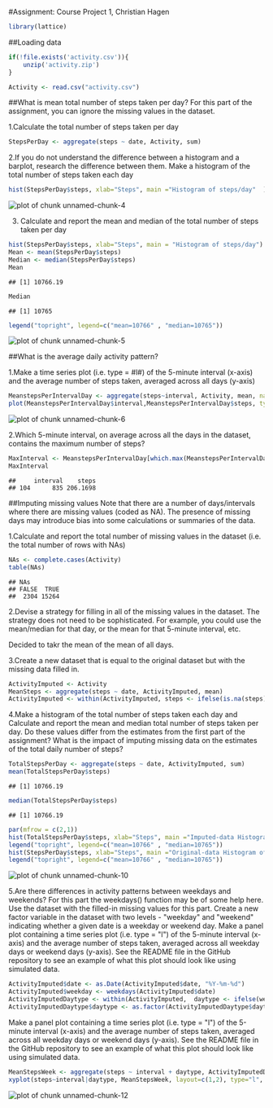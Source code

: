 
#Assignment: Course Project 1, Christian Hagen



```r
library(lattice)
```

##Loading data


```r
if(!file.exists('activity.csv')){
    unzip('activity.zip')
}

Activity <- read.csv("activity.csv")
```

##What is mean total number of steps taken per day?
For this part of the assignment, you can ignore the missing values in the dataset.

1.Calculate the total number of steps taken per day

```r
StepsPerDay <- aggregate(steps ~ date, Activity, sum)
```

2.If you do not understand the difference between a histogram and a barplot, research the difference between them. 
Make a histogram of the total number of steps taken each day


```r
hist(StepsPerDay$steps, xlab="Steps", main ="Histogram of steps/day"  )
```

![plot of chunk unnamed-chunk-4](figure/unnamed-chunk-4-1.png)

3. Calculate and report the mean and median of the total number of steps taken per day


```r
hist(StepsPerDay$steps, xlab="Steps", main = "Histogram of steps/day")
Mean <- mean(StepsPerDay$steps)
Median <- median(StepsPerDay$steps)
Mean
```

```
## [1] 10766.19
```

```r
Median
```

```
## [1] 10765
```

```r
legend("topright", legend=c("mean=10766" , "median=10765"))
```

![plot of chunk unnamed-chunk-5](figure/unnamed-chunk-5-1.png)

##What is the average daily activity pattern?

1.Make a time series plot (i.e. type = #l#) of the 5-minute interval (x-axis) and the average number of steps taken, 
averaged across all days (y-axis)


```r
MeanstepsPerIntervalDay <- aggregate(steps~interval, Activity, mean, na.rm=TRUE)
plot(MeanstepsPerIntervalDay$interval,MeanstepsPerIntervalDay$steps, type = "l", xlab = "Interval", ylab = "Mean steps")
```

![plot of chunk unnamed-chunk-6](figure/unnamed-chunk-6-1.png)


2.Which 5-minute interval, on average across all the days in the dataset, contains the maximum number of steps?

```r
MaxInterval <- MeanstepsPerIntervalDay[which.max(MeanstepsPerIntervalDay$steps)  , ]
MaxInterval               
```

```
##     interval    steps
## 104      835 206.1698
```

##Imputing missing values
Note that there are a number of days/intervals where there are missing values (coded as NA). The presence of missing days may introduce bias
into some calculations or summaries of the data.

1.Calculate and report the total number of missing values in the dataset (i.e. the total number of rows with NAs)

```r
NAs <- complete.cases(Activity)
table(NAs)
```

```
## NAs
## FALSE  TRUE 
##  2304 15264
```

2.Devise a strategy for filling in all of the missing values in the dataset. The strategy does not need to be sophisticated. 
For example, you could use the mean/median for that day, or the mean for that 5-minute interval, etc.

Decided to takr the mean of the mean of all days.

3.Create a new dataset that is equal to the original dataset but with the missing data filled in.


```r
ActivityImputed <- Activity
MeanSteps <- aggregate(steps ~ date, ActivityImputed, mean)
ActivityImputed <- within(ActivityImputed, steps <- ifelse(is.na(steps), mean(MeanSteps$steps),  ActivityImputed$steps ))
```

4.Make a histogram of the total number of steps taken each day and Calculate and report the mean and median total number of steps taken per day.
Do these values differ from the estimates from the first part of the assignment? What is the impact of imputing missing data on the estimates of the total daily number of steps?


```r
TotalStepsPerDay <- aggregate(steps ~ date, ActivityImputed, sum)
mean(TotalStepsPerDay$steps)
```

```
## [1] 10766.19
```

```r
median(TotalStepsPerDay$steps)
```

```
## [1] 10766.19
```

```r
par(mfrow = c(2,1))
hist(TotalStepsPerDay$steps, xlab="Steps", main ="Imputed-data Histogram of steps/day"  )
legend("topright", legend=c("mean=10766" , "median=10765"))
hist(StepsPerDay$steps, xlab="Steps", main ="Original-data Histogram of steps/day"  )
legend("topright", legend=c("mean=10766" , "median=10765"))
```

![plot of chunk unnamed-chunk-10](figure/unnamed-chunk-10-1.png)

5.Are there differences in activity patterns between weekdays and weekends?
For this part the weekdays() function may be of some help here. Use the dataset with the filled-in missing values for this part.
Create a new factor variable in the dataset with two levels - "weekday" and "weekend" indicating whether a given date is a weekday or weekend day.
Make a panel plot containing a time series plot (i.e. type = "l") of the 5-minute interval (x-axis) and the average number of steps taken, averaged across all weekday days or weekend days (y-axis). 
See the README file in the GitHub repository to see an example of what this plot should look like using simulated data.


```r
ActivityImputed$date <- as.Date(ActivityImputed$date, "%Y-%m-%d")  
ActivityImputed$weekday <- weekdays(ActivityImputed$date)
ActivityImputedDaytype <- within(ActivityImputed,  daytype <- ifelse(weekday == "Saturday" | weekday== "Sunday", "weekend", "weekday"))
ActivityImputedDaytype$daytype <- as.factor(ActivityImputedDaytype$daytype)
```

Make a panel plot containing a time series plot (i.e. type = "l") of the 5-minute interval (x-axis) and the average number of steps taken, averaged across all weekday days or weekend days (y-axis). 
See the README file in the GitHub repository to see an example of what this plot should look like using simulated data.


```r
MeanStepsWeek <- aggregate(steps ~ interval + daytype, ActivityImputedDaytype, mean)
xyplot(steps~interval|daytype, MeanStepsWeek, layout=c(1,2), type="l", ylab= "Number of steps", xlab= "Interval")
```

![plot of chunk unnamed-chunk-12](figure/unnamed-chunk-12-1.png)







